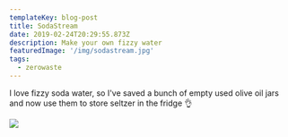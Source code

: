 ```yaml
---
templateKey: blog-post
title: SodaStream
date: 2019-02-24T20:29:55.873Z
description: Make your own fizzy water
featuredImage: '/img/sodastream.jpg'
tags:
  - zerowaste
---
```


I love fizzy soda water, so I've saved a bunch of empty used olive oil jars and now use them to store seltzer in the fridge 👌

![](/img/sodastream.jpg)

